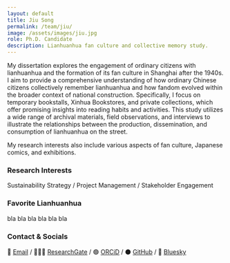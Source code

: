 ```yaml
---
layout: default
title: Jiu Song
permalink: /team/jiu/
image: /assets/images/jiu.jpg
role: Ph.D. Candidate
description: Lianhuanhua fan culture and collective memory study.
---
```


My dissertation explores the engagement of ordinary citizens with lianhuanhua and the formation of its fan culture in Shanghai after the 1940s. I aim to provide a comprehensive understanding of how ordinary Chinese citizens collectively remember lianhuanhua and how fandom evolved within the broader context of national construction. Specifically, I focus on temporary bookstalls, Xinhua Bookstores, and private collections, which offer promising insights into reading habits and activities. This study utilizes a wide range of archival materials, field observations, and interviews to illustrate the relationships between the production, dissemination, and consumption of lianhuanhua on the street.

My research interests also include various aspects of fan culture, Japanese comics, and exhibitions.

### Research Interests
Sustainability Strategy / Project Management / Stakeholder Engagement

### Favorite Lianhuanhua
bla bla bla bla bla bla

### Contact & Socials
📧 [Email](link) / 👨🏻‍💻 [ResearchGate](https://www.researchgate.net/profile/Damian-Mandzunowski) / 🟢 [ORCiD](https://orcid.org/my-orcid?orcid=0000-0002-3318-6652) / ⚫️ [GitHub](https://github.com/damianodamiani) / 🦋 [Bluesky](link)